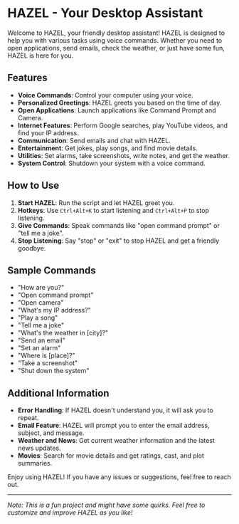 # HAZEL - Your Desktop Assistant

Welcome to HAZEL, your friendly desktop assistant! HAZEL is designed to help you with various tasks using voice commands. Whether you need to open applications, send emails, check the weather, or just have some fun, HAZEL is here for you.

## Features

- **Voice Commands**: Control your computer using your voice.
- **Personalized Greetings**: HAZEL greets you based on the time of day.
- **Open Applications**: Launch applications like Command Prompt and Camera.
- **Internet Features**: Perform Google searches, play YouTube videos, and find your IP address.
- **Communication**: Send emails and chat with HAZEL.
- **Entertainment**: Get jokes, play songs, and find movie details.
- **Utilities**: Set alarms, take screenshots, write notes, and get the weather.
- **System Control**: Shutdown your system with a voice command.

## How to Use

1. **Start HAZEL**: Run the script and let HAZEL greet you.
2. **Hotkeys**: Use `Ctrl+Alt+K` to start listening and `Ctrl+Alt+P` to stop listening.
3. **Give Commands**: Speak commands like "open command prompt" or "tell me a joke".
4. **Stop Listening**: Say "stop" or "exit" to stop HAZEL and get a friendly goodbye.

## Sample Commands

- "How are you?"
- "Open command prompt"
- "Open camera"
- "What's my IP address?"
- "Play a song"
- "Tell me a joke"
- "What's the weather in [city]?"
- "Send an email"
- "Set an alarm"
- "Where is [place]?"
- "Take a screenshot"
- "Shut down the system"

## Additional Information

- **Error Handling**: If HAZEL doesn't understand you, it will ask you to repeat.
- **Email Feature**: HAZEL will prompt you to enter the email address, subject, and message.
- **Weather and News**: Get current weather information and the latest news updates.
- **Movies**: Search for movie details and get ratings, cast, and plot summaries.

Enjoy using HAZEL! If you have any issues or suggestions, feel free to reach out.

---

*Note: This is a fun project and might have some quirks. Feel free to customize and improve HAZEL as you like!*
